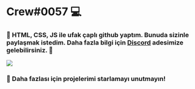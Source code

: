 # Crew#0057 💻
### 🤔 HTML, CSS, JS ile ufak çaplı github yaptım. Bunuda sizinle paylaşmak istedim. Daha fazla bilgi için [Discord](https://discord.gg/hu6XpsVxnP) adesimize gelebilirsiniz. 🖤

<img src="https://cdn.discordapp.com/attachments/1039241382252003349/1057821015050309683/image.png" margin="300px" padding="500px">

### 🙏 Daha fazlası için projelerimi starlamayı unutmayın!
